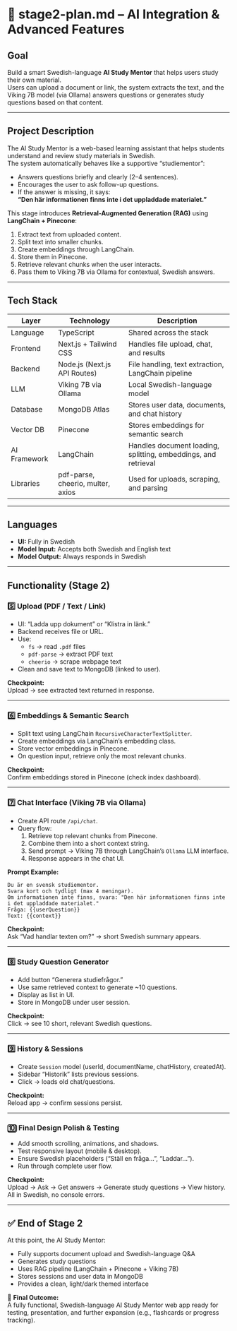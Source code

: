 # **🤖 stage2-plan.md – AI Integration & Advanced Features**

## **Goal**

Build a smart Swedish-language **AI Study Mentor** that helps users study their own material.  
Users can upload a document or link, the system extracts the text, and the Viking 7B model (via Ollama) answers questions or generates study questions based on that content.

---

## **Project Description**

The AI Study Mentor is a web-based learning assistant that helps students understand and review study materials in Swedish.  
The system automatically behaves like a supportive “studiementor”:

* Answers questions briefly and clearly (2–4 sentences).  
* Encourages the user to ask follow-up questions.  
* If the answer is missing, it says:  
  **“Den här informationen finns inte i det uppladdade materialet.”**

This stage introduces **Retrieval-Augmented Generation (RAG)** using **LangChain \+ Pinecone**:

1. Extract text from uploaded content.  
2. Split text into smaller chunks.  
3. Create embeddings through LangChain.  
4. Store them in Pinecone.  
5. Retrieve relevant chunks when the user interacts.  
6. Pass them to Viking 7B via Ollama for contextual, Swedish answers.

---

## **Tech Stack**

| Layer | Technology | Description |
| ----- | ----- | ----- |
| Language | TypeScript | Shared across the stack |
| Frontend | Next.js \+ Tailwind CSS | Handles file upload, chat, and results |
| Backend | Node.js (Next.js API Routes) | File handling, text extraction, LangChain pipeline |
| LLM | Viking 7B via Ollama | Local Swedish-language model |
| Database | MongoDB Atlas | Stores user data, documents, and chat history |
| Vector DB | Pinecone | Stores embeddings for semantic search |
| AI Framework | LangChain | Handles document loading, splitting, embeddings, and retrieval |
| Libraries | pdf-parse, cheerio, multer, axios | Used for uploads, scraping, and parsing |

---

## **Languages**

* **UI:** Fully in Swedish  
* **Model Input:** Accepts both Swedish and English text  
* **Model Output:** Always responds in Swedish

---

## **Functionality (Stage 2\)**

### **5️⃣ Upload (PDF / Text / Link)**

* UI: “Ladda upp dokument” or “Klistra in länk.”  
* Backend receives file or URL.  
* Use:  
  * `fs` → read `.pdf` files  
  * `pdf-parse` → extract PDF text  
  * `cheerio` → scrape webpage text  
* Clean and save text to MongoDB (linked to user).

**Checkpoint:**  
Upload → see extracted text returned in response.

---

### **6️⃣ Embeddings & Semantic Search**

* Split text using LangChain `RecursiveCharacterTextSplitter`.  
* Create embeddings via LangChain’s embedding class.  
* Store vector embeddings in Pinecone.  
* On question input, retrieve only the most relevant chunks.

**Checkpoint:**  
Confirm embeddings stored in Pinecone (check index dashboard).

---

### **7️⃣ Chat Interface (Viking 7B via Ollama)**

* Create API route `/api/chat`.  
* Query flow:  
  1. Retrieve top relevant chunks from Pinecone.  
  2. Combine them into a short context string.  
  3. Send prompt → Viking 7B through LangChain’s `Ollama` LLM interface.  
  4. Response appears in the chat UI.

**Prompt Example:**

`Du är en svensk studiementor.`   
`Svara kort och tydligt (max 4 meningar).`  
`Om informationen inte finns, svara: "Den här informationen finns inte i det uppladdade materialet."`  
`Fråga: {{userQuestion}}`  
`Text: {{context}}`

**Checkpoint:**  
Ask “Vad handlar texten om?” → short Swedish summary appears.

---

### **8️⃣ Study Question Generator**

* Add button “Generera studiefrågor.”  
* Use same retrieved context to generate \~10 questions.  
* Display as list in UI.  
* Store in MongoDB under user session.

**Checkpoint:**  
Click → see 10 short, relevant Swedish questions.

---

### **9️⃣ History & Sessions**

* Create `Session` model (userId, documentName, chatHistory, createdAt).  
* Sidebar “Historik” lists previous sessions.  
* Click → loads old chat/questions.

**Checkpoint:**  
Reload app → confirm sessions persist.

---

### **🔟 Final Design Polish & Testing**

* Add smooth scrolling, animations, and shadows.  
* Test responsive layout (mobile & desktop).  
* Ensure Swedish placeholders (“Ställ en fråga...”, “Laddar...”).  
* Run through complete user flow.

**Checkpoint:**  
Upload → Ask → Get answers → Generate study questions → View history.  
All in Swedish, no console errors.

---

## **✅ End of Stage 2**

At this point, the AI Study Mentor:

* Fully supports document upload and Swedish-language Q\&A  
* Generates study questions  
* Uses RAG pipeline (LangChain \+ Pinecone \+ Viking 7B)  
* Stores sessions and user data in MongoDB  
* Provides a clean, light/dark themed interface

🎉 **Final Outcome:**  
A fully functional, Swedish-language AI Study Mentor web app ready for testing, presentation, and further expansion (e.g., flashcards or progress tracking).

